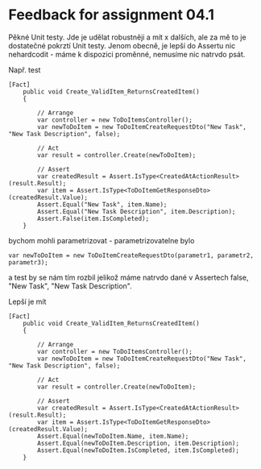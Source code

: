 # Feedback for assignment 04.1

Pěkné Unit testy.
Jde je udělat robustněji a mít x dalších, ale za mě to je dostatečné pokrztí Unit testy.
Jenom obecně, je lepší do Assertu nic nehardcodit - máme k dispozici proměnné, nemusíme nic natrvdo psát.

Např. test
```
[Fact]
    public void Create_ValidItem_ReturnsCreatedItem()
    {

        // Arrange
        var controller = new ToDoItemsController();
        var newToDoItem = new ToDoItemCreateRequestDto("New Task", "New Task Description", false);

        // Act
        var result = controller.Create(newToDoItem);

        // Assert
        var createdResult = Assert.IsType<CreatedAtActionResult>(result.Result);
        var item = Assert.IsType<ToDoItemGetResponseDto>(createdResult.Value);
        Assert.Equal("New Task", item.Name);
        Assert.Equal("New Task Description", item.Description);
        Assert.False(item.IsCompleted);
    }

 ```
bychom mohli parametrizovat - parametrizovatelne bylo
```
var newToDoItem = new ToDoItemCreateRequestDto(parametr1, parametr2, parametr3);
```
a test by se nám tím rozbil jelikož máme natrvdo dané v Assertech false, "New Task", "New Task Description".

Lepší je mít

```
[Fact]
    public void Create_ValidItem_ReturnsCreatedItem()
    {

        // Arrange
        var controller = new ToDoItemsController();
        var newToDoItem = new ToDoItemCreateRequestDto("New Task", "New Task Description", false);

        // Act
        var result = controller.Create(newToDoItem);

        // Assert
        var createdResult = Assert.IsType<CreatedAtActionResult>(result.Result);
        var item = Assert.IsType<ToDoItemGetResponseDto>(createdResult.Value);
        Assert.Equal(newToDoItem.Name, item.Name);
        Assert.Equal(newToDoItem.Description, item.Description);
        Assert.Equal(newToDoItem.IsCompleted, item.IsCompleted);
    }

 ```
